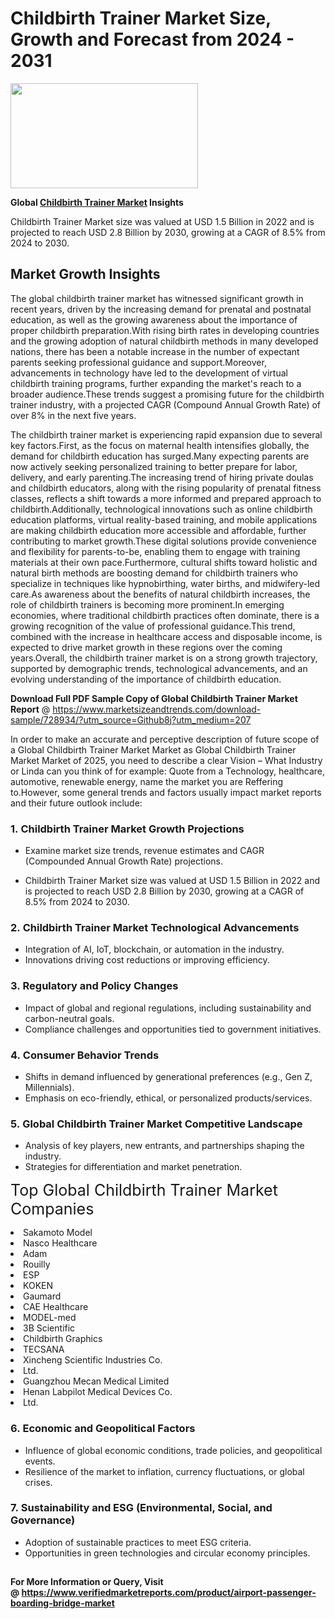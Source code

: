 <H1>Childbirth Trainer Market Size, Growth and Forecast from 2024 - 2031</H1><img class="aligncenter size-medium wp-image-584254" src="https://thirdeyenews.in/wp-content/uploads/2024/09/Global-Market-Research-300x168.jpeg" alt="" width="300" height="168" /><p><strong>Global&nbsp;<a href="https://www.marketsizeandtrends.com/download-sample/728934/?utm_source=Github8j?utm_medium=207">Childbirth Trainer Market</a> Insights</strong></p><p>Childbirth Trainer Market size was valued at USD 1.5 Billion in 2022 and is projected to reach USD 2.8 Billion by 2030, growing at a CAGR of 8.5% from 2024 to 2030.</p><p><h2>Market Growth Insights</h2> <p>The global childbirth trainer market has witnessed significant growth in recent years, driven by the increasing demand for prenatal and postnatal education, as well as the growing awareness about the importance of proper childbirth preparation.With rising birth rates in developing countries and the growing adoption of natural childbirth methods in many developed nations, there has been a notable increase in the number of expectant parents seeking professional guidance and support.Moreover, advancements in technology have led to the development of virtual childbirth training programs, further expanding the market's reach to a broader audience.These trends suggest a promising future for the childbirth trainer industry, with a projected CAGR (Compound Annual Growth Rate) of over 8% in the next five years.</p> <p>The childbirth trainer market is experiencing rapid expansion due to several key factors.First, as the focus on maternal health intensifies globally, the demand for childbirth education has surged.Many expecting parents are now actively seeking personalized training to better prepare for labor, delivery, and early parenting.The increasing trend of hiring private doulas and childbirth educators, along with the rising popularity of prenatal fitness classes, reflects a shift towards a more informed and prepared approach to childbirth.Additionally, technological innovations such as online childbirth education platforms, virtual reality-based training, and mobile applications are making childbirth education more accessible and affordable, further contributing to market growth.These digital solutions provide convenience and flexibility for parents-to-be, enabling them to engage with training materials at their own pace.Furthermore, cultural shifts toward holistic and natural birth methods are boosting demand for childbirth trainers who specialize in techniques like hypnobirthing, water births, and midwifery-led care.As awareness about the benefits of natural childbirth increases, the role of childbirth trainers is becoming more prominent.In emerging economies, where traditional childbirth practices often dominate, there is a growing recognition of the value of professional guidance.This trend, combined with the increase in healthcare access and disposable income, is expected to drive market growth in these regions over the coming years.Overall, the childbirth trainer market is on a strong growth trajectory, supported by demographic trends, technological advancements, and an evolving understanding of the importance of childbirth education.<p><span class=""><strong>Download Full PDF Sample Copy of Global Childbirth Trainer Market Report</strong> @ <a href="https://www.marketsizeandtrends.com/download-sample/728934/?utm_source=Github8j?utm_medium=207" target="_blank">https://www.marketsizeandtrends.com/download-sample/728934/?utm_source=Github8j?utm_medium=207</a></span></p><p>In order to make an accurate and perceptive description of future scope of a Global&nbsp;Childbirth Trainer Market Market as Global&nbsp;Childbirth Trainer Market Market of 2025, you need to describe a clear Vision &ndash; What Industry or Linda can you think of for example: Quote from a Technology, healthcare, automotive, renewable energy, name the market you are Reffering to.However, some general trends and factors usually impact market reports and their future outlook include:</p><h3>1.&nbsp;<strong>Childbirth Trainer Market Growth Projections</strong></h3><ul><li>Examine market size trends, revenue estimates and CAGR (Compounded Annual Growth Rate) projections.</li><li><p>Childbirth Trainer Market size was valued at USD 1.5 Billion in 2022 and is projected to reach USD 2.8 Billion by 2030, growing at a CAGR of 8.5% from 2024 to 2030.</p></li></ul><h3>2.&nbsp;<strong>Childbirth Trainer Market Technological Advancements</strong></h3><ul><li>Integration of AI, IoT, blockchain, or automation in the industry.</li><li>Innovations driving cost reductions or improving efficiency.</li></ul><h3>3.&nbsp;<strong>Regulatory and Policy Changes</strong></h3><ul><li>Impact of global and regional regulations, including sustainability and carbon-neutral goals.</li><li>Compliance challenges and opportunities tied to government initiatives.</li></ul><h3>4.&nbsp;<strong>Consumer Behavior Trends</strong></h3><ul><li>Shifts in demand influenced by generational preferences (e.g., Gen Z, Millennials).</li><li>Emphasis on eco-friendly, ethical, or personalized products/services.</li></ul><h3>5.&nbsp;<strong>Global Childbirth Trainer Market Competitive Landscape</strong></h3><ul><li>Analysis of key players, new entrants, and partnerships shaping the industry.</li><li>Strategies for differentiation and market penetration.</li></ul><p data-pm-slice="1 1 []"><span style="color: inherit; font-family: inherit; font-size: 25px;">Top Global Childbirth Trainer Market Companies</span></p><div class="" data-test-id=""><p><li>Sakamoto Model</li><li> Nasco Healthcare</li><li> Adam</li><li>Rouilly</li><li> ESP</li><li> KOKEN</li><li> Gaumard</li><li> CAE Healthcare</li><li> MODEL-med</li><li> 3B Scientific</li><li> Childbirth Graphics</li><li> TECSANA</li><li> Xincheng Scientific Industries Co.</li><li> Ltd.</li><li> Guangzhou Mecan Medical Limited</li><li> Henan Labpilot Medical Devices Co.</li><li> Ltd.</li></p></div><h3>6.&nbsp;<strong>Economic and Geopolitical Factors</strong></h3><ul><li>Influence of global economic conditions, trade policies, and geopolitical events.</li><li>Resilience of the market to inflation, currency fluctuations, or global crises.</li></ul><h3>7.&nbsp;<strong>Sustainability and ESG (Environmental, Social, and Governance)</strong></h3><ul><li>Adoption of sustainable practices to meet ESG criteria.</li><li>Opportunities in green technologies and circular economy principles.</li></ul><h2><strong style="font-size: 14px;">For More Information or Query, Visit @&nbsp;</strong><a style="background-color: #ffffff; font-size: 14px;" href="https://www.marketsizeandtrends.com/report/childbirth-trainer-market/" target="_blank">https://www.verifiedmarketreports.com/product/airport-passenger-boarding-bridge-market</a></h2>